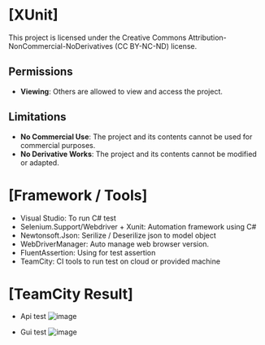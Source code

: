 # [XUnit]
This project is licensed under the Creative Commons Attribution-NonCommercial-NoDerivatives (CC BY-NC-ND) license.
## Permissions

- **Viewing**: Others are allowed to view and access the project.

## Limitations

- **No Commercial Use**: The project and its contents cannot be used for commercial purposes.
- **No Derivative Works**: The project and its contents cannot be modified or adapted.

# [Framework / Tools]
- Visual Studio: To run C# test
- Selenium.Support/Webdriver + Xunit: Automation framework using C#
- Newtonsoft.Json: Serilize / Deserilize json to model object
- WebDriverManager: Auto manage web browser version.
- FluentAssertion: Using for test assertion
- TeamCity: CI tools to run test on cloud or provided machine

# [TeamCity Result]
- Api test
![image](https://github.com/TakeiHoang/XUnit/assets/48914374/746cccdf-e055-4a7e-8345-b1bdcabce54c)

- Gui test
![image](https://github.com/TakeiHoang/XUnit/assets/48914374/5cf0314f-139b-4c12-a761-343272ccf476)
